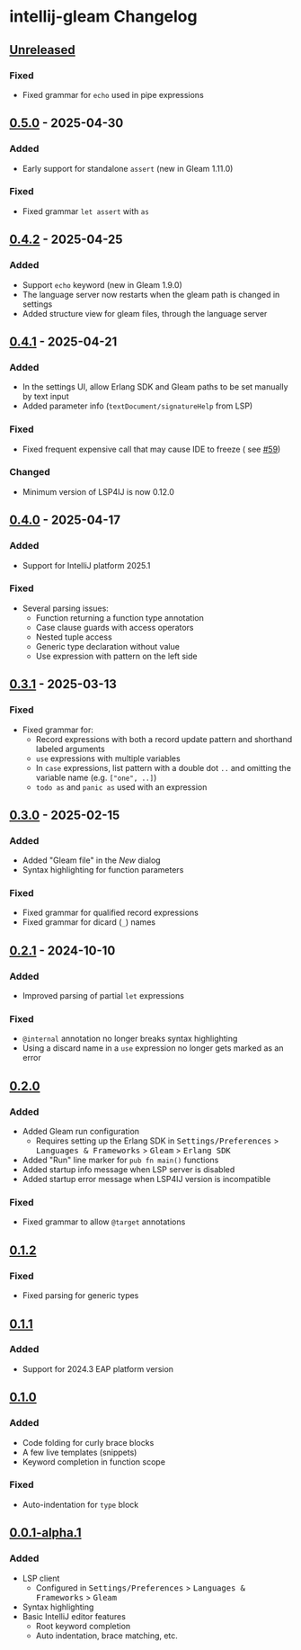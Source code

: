 <!-- Keep a Changelog guide -> https://keepachangelog.com -->

# intellij-gleam Changelog

## [Unreleased]

### Fixed

- Fixed grammar for `echo` used in pipe expressions

## [0.5.0] - 2025-04-30

### Added

- Early support for standalone `assert` (new in Gleam 1.11.0)

### Fixed

- Fixed grammar `let assert` with `as`

## [0.4.2] - 2025-04-25

### Added

- Support `echo` keyword (new in Gleam 1.9.0)
- The language server now restarts when the gleam path is changed in settings
- Added structure view for gleam files, through the language server

## [0.4.1] - 2025-04-21

### Added

- In the settings UI, allow Erlang SDK and Gleam paths to be set manually by text input
- Added parameter info (`textDocument/signatureHelp` from LSP)

### Fixed

- Fixed frequent expensive call that may cause IDE to freeze (
  see [#59](https://github.com/themartdev/intellij-gleam/issues/59))

### Changed

- Minimum version of LSP4IJ is now 0.12.0

## [0.4.0] - 2025-04-17

### Added

- Support for IntelliJ platform 2025.1

### Fixed

- Several parsing issues:
    - Function returning a function type annotation
    - Case clause guards with access operators
    - Nested tuple access
    - Generic type declaration without value
    - Use expression with pattern on the left side

## [0.3.1] - 2025-03-13

### Fixed

- Fixed grammar for:
    - Record expressions with both a record update pattern and shorthand labeled arguments
    - `use` expressions with multiple variables
    - In `case` expressions, list pattern with a double dot `..` and omitting the variable name (e.g. `["one", ..]`)
    - `todo as` and `panic as` used with an expression

## [0.3.0] - 2025-02-15

### Added

- Added "Gleam file" in the _New_ dialog
- Syntax highlighting for function parameters

### Fixed

- Fixed grammar for qualified record expressions
- Fixed grammar for dicard (`_`) names

## [0.2.1] - 2024-10-10

### Added

- Improved parsing of partial `let` expressions

### Fixed

- `@internal` annotation no longer breaks syntax highlighting
- Using a discard name in a `use` expression no longer gets marked as an error

## [0.2.0]

### Added

- Added Gleam run configuration
    - Requires setting up the Erlang SDK in <kbd>Settings/Preferences</kbd> > <kbd>Languages & Frameworks</kbd> > <kbd>
      Gleam</kbd> > <kbd>Erlang SDK</kbd>
- Added "Run" line marker for `pub fn main()` functions
- Added startup info message when LSP server is disabled
- Added startup error message when LSP4IJ version is incompatible

### Fixed

- Fixed grammar to allow `@target` annotations

## [0.1.2]

### Fixed

- Fixed parsing for generic types

## [0.1.1]

### Added

- Support for 2024.3 EAP platform version

## [0.1.0]

### Added

- Code folding for curly brace blocks
- A few live templates (snippets)
- Keyword completion in function scope

### Fixed

- Auto-indentation for `type` block

## [0.0.1-alpha.1]

### Added

- LSP client
    - Configured in <kbd>Settings/Preferences</kbd> > <kbd>Languages & Frameworks</kbd> > <kbd>Gleam</kbd>
- Syntax highlighting
- Basic IntelliJ editor features
    - Root keyword completion
    - Auto indentation, brace matching, etc.

[Unreleased]: https://github.com/themartdev/intellij-gleam/compare/v0.5.0...HEAD
[0.5.0]: https://github.com/themartdev/intellij-gleam/compare/v0.4.2...v0.5.0
[0.4.2]: https://github.com/themartdev/intellij-gleam/compare/v0.4.1...v0.4.2
[0.4.1]: https://github.com/themartdev/intellij-gleam/compare/v0.4.0...v0.4.1
[0.4.0]: https://github.com/themartdev/intellij-gleam/compare/v0.3.1...v0.4.0
[0.3.1]: https://github.com/themartdev/intellij-gleam/compare/v0.3.0...v0.3.1
[0.3.0]: https://github.com/themartdev/intellij-gleam/compare/v0.2.1...v0.3.0
[0.2.1]: https://github.com/themartdev/intellij-gleam/compare/v0.2.0...v0.2.1
[0.2.0]: https://github.com/themartdev/intellij-gleam/compare/v0.1.2...v0.2.0
[0.1.2]: https://github.com/themartdev/intellij-gleam/compare/v0.1.1...v0.1.2
[0.1.1]: https://github.com/themartdev/intellij-gleam/compare/v0.1.0...v0.1.1
[0.1.0]: https://github.com/themartdev/intellij-gleam/compare/v0.0.1-alpha.1...v0.1.0
[0.0.1-alpha.2]: https://github.com/themartdev/intellij-gleam/compare/v0.0.1-alpha.1...v0.0.1-alpha.2
[0.0.1-alpha.1]: https://github.com/themartdev/intellij-gleam/commits/v0.0.1-alpha.1
